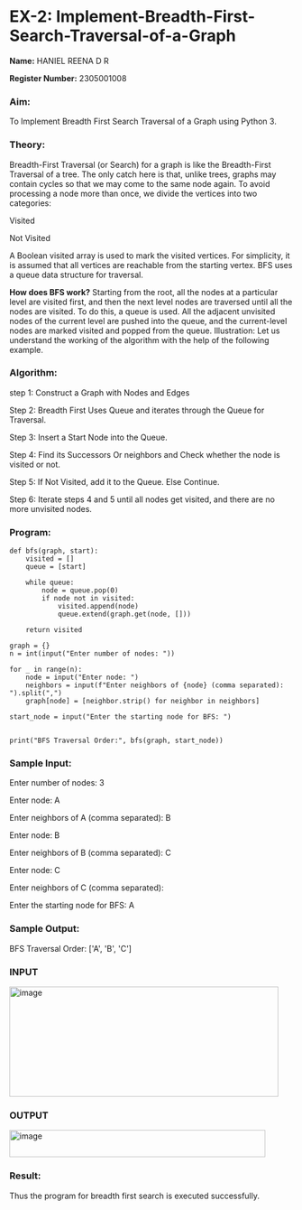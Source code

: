 # EX-2: Implement-Breadth-First-Search-Traversal-of-a-Graph

**Name:** HANIEL REENA D R

**Register Number:** 2305001008

### Aim:
To Implement Breadth First Search Traversal of a Graph using Python 3.

### Theory:
Breadth-First Traversal (or Search) for a graph is like the Breadth-First Traversal of a tree. The only catch here is that, unlike trees, graphs may contain cycles so that we may come to the same node again. To avoid processing a node more than once, we divide the vertices into two categories:

Visited

Not Visited

A Boolean visited array is used to mark the visited vertices. For simplicity, it is assumed that all vertices are reachable from the starting vertex. BFS uses a queue data structure for traversal.

**How does BFS work?**
Starting from the root, all the nodes at a particular level are visited first, and then the next level nodes are traversed until all the nodes are visited. To do this, a queue is used. All the adjacent unvisited nodes of the current level are pushed into the queue, and the current-level nodes are marked visited and popped from the queue. Illustration: Let us understand the working of the algorithm with the help of the following example. 

### Algorithm:

step 1: Construct a Graph with Nodes and Edges

Step 2: Breadth First Uses Queue and iterates through the Queue for Traversal.

Step 3: Insert a Start Node into the Queue.

Step 4: Find its Successors Or neighbors and Check whether the node is visited or not.

Step 5: If Not Visited, add it to the Queue. Else Continue.

Step 6: Iterate steps 4 and 5 until all nodes get visited, and there are no more unvisited nodes.

### Program:
```
def bfs(graph, start):
    visited = []  
    queue = [start]  

    while queue:
        node = queue.pop(0)  
        if node not in visited:
            visited.append(node)  
            queue.extend(graph.get(node, []))  

    return visited

graph = {}
n = int(input("Enter number of nodes: "))  

for _ in range(n):
    node = input("Enter node: ")
    neighbors = input(f"Enter neighbors of {node} (comma separated): ").split(",")
    graph[node] = [neighbor.strip() for neighbor in neighbors]  

start_node = input("Enter the starting node for BFS: ")


print("BFS Traversal Order:", bfs(graph, start_node))
```
### Sample Input:

Enter number of nodes: 3

Enter node: A

Enter neighbors of A (comma separated): B

Enter node: B

Enter neighbors of B (comma separated): C

Enter node: C

Enter neighbors of C (comma separated): 

Enter the starting node for BFS: A

### Sample Output:

BFS Traversal Order: ['A', 'B', 'C']
### INPUT
<img width="477" height="195" alt="image" src="https://github.com/user-attachments/assets/6952dac4-f4d6-4d19-b2ec-7c1d9430d2f5" />


### OUTPUT
<img width="454" height="48" alt="image" src="https://github.com/user-attachments/assets/76f34f85-0253-419b-8a9e-a84ab9e0908f" />




### Result:
Thus the program for breadth first search is executed successfully.
